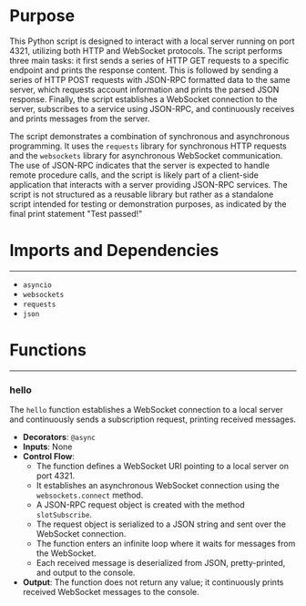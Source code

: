 # Purpose
This Python script is designed to interact with a local server running on port 4321, utilizing both HTTP and WebSocket protocols. The script performs three main tasks: it first sends a series of HTTP GET requests to a specific endpoint and prints the response content. This is followed by sending a series of HTTP POST requests with JSON-RPC formatted data to the same server, which requests account information and prints the parsed JSON response. Finally, the script establishes a WebSocket connection to the server, subscribes to a service using JSON-RPC, and continuously receives and prints messages from the server.

The script demonstrates a combination of synchronous and asynchronous programming. It uses the `requests` library for synchronous HTTP requests and the `websockets` library for asynchronous WebSocket communication. The use of JSON-RPC indicates that the server is expected to handle remote procedure calls, and the script is likely part of a client-side application that interacts with a server providing JSON-RPC services. The script is not structured as a reusable library but rather as a standalone script intended for testing or demonstration purposes, as indicated by the final print statement "Test passed!"
# Imports and Dependencies

---
- `asyncio`
- `websockets`
- `requests`
- `json`


# Functions

---
### hello<!-- {{#callable:firedancer/src/waltz/http/test_http_server.hello}} -->
The `hello` function establishes a WebSocket connection to a local server and continuously sends a subscription request, printing received messages.
- **Decorators**: `@async`
- **Inputs**: None
- **Control Flow**:
    - The function defines a WebSocket URI pointing to a local server on port 4321.
    - It establishes an asynchronous WebSocket connection using the `websockets.connect` method.
    - A JSON-RPC request object is created with the method `slotSubscribe`.
    - The request object is serialized to a JSON string and sent over the WebSocket connection.
    - The function enters an infinite loop where it waits for messages from the WebSocket.
    - Each received message is deserialized from JSON, pretty-printed, and output to the console.
- **Output**: The function does not return any value; it continuously prints received WebSocket messages to the console.



